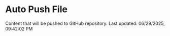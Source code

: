 # Auto Push File

Content that will be pushed to GitHub repository.
Last updated: 06/29/2025, 09:42:02 PM